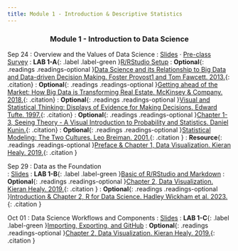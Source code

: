 ```yaml
---
title: Module 1 - Introduction & Descriptive Statistics
---
```


<h3 style="text-align: center; font-weight: bold;">Module 1 - Introduction to Data Science</h3>


Sep 24
: Overview and the Values of Data Science
  : [Slides](#) · [Pre-class Survey](https://forms.gle/Q2VwKdNQ2he7TzVg9)
: **LAB 1-A**{: .label .label-green }[R/RStudio Setup](#)
: **Optional**{: .readings .readings-optional }[Data Science and its Relationship to Big Data and Data-driven Decision Making. Foster Provost1 and Tom Fawcett. 2013.](https://www.liebertpub.com/doi/full/10.1089/big.2013.1508){: .citation}
: **Optional**{: .readings .readings-optional }[Getting ahead of the Market: How Big Data is Transforming Real Estate. McKinsey & Company. 2018.](https://www.mckinsey.com/~/media/McKinsey/Industries/Capital%20Projects%20and%20Infrastructure/Our%20Insights/Getting%20ahead%20of%20the%20market%20How%20big%20data%20is%20transforming%20real%20estate/Getting-ahead-of-the-market-How-big-data-is-transforming-real-estate.pdf){: .citation}
: **Optional**{: .readings .readings-optional }[Visual and Statistical Thinking: Displays of Evidence for Making Decisions. Edward Tufte. 1997.](https://staff.washington.edu/yohaoyu/data-analytics-visualization/Visual-and-Statistical-Thinking.pdf){: .citation}
: **Optional**{: .readings .readings-optional }[Chapter 1-3, Seeing Theory - A Visual Introduction to Probability and Statistics. Daniel Kunin.](https://seeing-theory.brown.edu){: .citation}
: **Optional**{: .readings .readings-optional }[Statistical Modeling: The Two Cultures. Leo Breiman. 2001.](https://projecteuclid.org/journals/statistical-science/volume-16/issue-3/Statistical-Modeling--The-Two-Cultures-with-comments-and-a/10.1214/ss/1009213726.full){: .citation }
: **Resource**{: .readings .readings-optional }[Preface & Chapter 1, Data Visualization. Kieran Healy. 2019.](https://staff.washington.edu/yohaoyu/data-analytics-visualization/Data-Visualization-A-Practical-Introduction.pdf){: .citation }


Sep 29
: Data as the Foundation  
  : [Slides](#)
: **LAB 1-B**{: .label .label-green }[Basic of R/RStudio and Markdown](#)
: **Optional**{: .readings .readings-optional }[Chapter 2, Data Visualization. Kieran Healy. 2019.](https://staff.washington.edu/yohaoyu/data-analytics-visualization/Data-Visualization-A-Practical-Introduction.pdf){: .citation }
: **Optional**{: .readings .readings-optional }[Introduction & Chapter 2, R for Data Science. Hadley Wickham et al. 2023.](https://r4ds.hadley.nz){: .citation }


Oct 01
: Data Science Workflows and Components
  : [Slides](#)
: **LAB 1-C**{: .label .label-green }[Importing, Exporting, and GitHub](#)
: **Optional**{: .readings .readings-optional }[Chapter 2, Data Visualization. Kieran Healy. 2019.](https://staff.washington.edu/yohaoyu/data-analytics-visualization/Data-Visualization-A-Practical-Introduction.pdf){: .citation }








